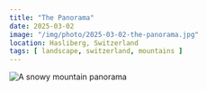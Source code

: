 ```yaml
---
title: "The Panorama"
date: 2025-03-02
image: "/img/photo/2025-03-02-the-panorama.jpg"
location: Hasliberg, Switzerland
tags: [ landscape, switzerland, mountains ]
---
```


![A snowy mountain panorama](/img/photo/2025-03-02-the-panorama.jpg)
